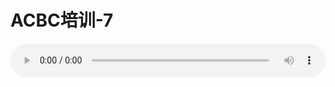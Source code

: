 # ACBC培训-7

<audio style="width: 100%;" preload="false" controls controlslist="nodownload"><source src="//cdn.simai.ml/audio/mp3/old/12153.mp3" type="audio/mpeg">Your browser does not support the audio element.</audio>


